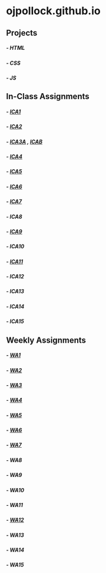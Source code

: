 # ojpollock.github.io

## Projects
##### - HTML
##### - CSS
##### - JS

## In-Class Assignments

##### - [ICA1](ica/ICA1.pdf)
##### - [ICA2](ica/ICA2.pdf)
##### - [ICA3A](https://ojpollock.github.io/ica/ica3a.html) , [ICAB](https://ojpollock.github.io/ica/ica3-part2/ica3b.html)
##### - [ICA4](https://ojpollock.github.io/ica/ica4.html)
##### - [ICA5](https://ojpollock.github.io/ica/ica5/ica5.html)
##### - [ICA6](https://ojpollock.github.io/ica/ica6/ica6-part1.html)
##### - [ICA7](https://ojpollock.github.io/ica/ica7.html)
##### - ICA8
##### - [ICA9](https://ojpollock.github.io/ica/ica9.html)
##### - ICA10
##### - [ICA11](https://ojpollock.github.io/ica/ica11.html)
##### - ICA12
##### - ICA13
##### - ICA14
##### - ICA15

## Weekly Assignments

##### - [WA1](https://ojpollock.github.io/wa/wa1.html)
##### - [WA2](https://ojpollock.github.io/wa/wa2.html)
##### - [WA3](https://ojpollock.github.io/wa/wa3.html)
##### - [WA4](https://ojpollock.github.io/wa/wa4.html)
##### - [WA5](https://ojpollock.github.io/wa/wa5.html)
##### - [WA6](https://ojpollock.github.io/wa/wa6.html)
##### - [WA7](https://ojpollock.github.io/wa/WA7.html)
##### - WA8
##### - WA9
##### - WA10
##### - WA11
##### - [WA12](https://ojpollock.github.io/wa/wa12/wa12.html)
##### - WA13
##### - WA14
##### - WA15
